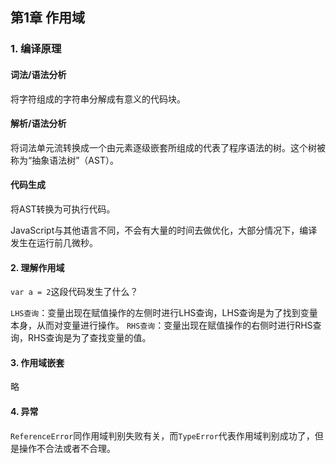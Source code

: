 ## 第1章 作用域

### 1. 编译原理

#### 词法/语法分析
将字符组成的字符串分解成有意义的代码块。

#### 解析/语法分析
将词法单元流转换成一个由元素逐级嵌套所组成的代表了程序语法的树。这个树被称为“抽象语法树”（AST）。

#### 代码生成
将AST转换为可执行代码。

JavaScript与其他语言不同，不会有大量的时间去做优化，大部分情况下，编译发生在运行前几微秒。


#### 2. 理解作用域

`var a = 2`这段代码发生了什么？

`LHS查询`：变量出现在赋值操作的左侧时进行LHS查询，LHS查询是为了找到变量本身，从而对变量进行操作。
`RHS查询`：变量出现在赋值操作的右侧时进行RHS查询，RHS查询是为了查找变量的值。

#### 3. 作用域嵌套
略

#### 4. 异常
`ReferenceError`同作用域判别失败有关，而`TypeError`代表作用域判别成功了，但是操作不合法或者不合理。